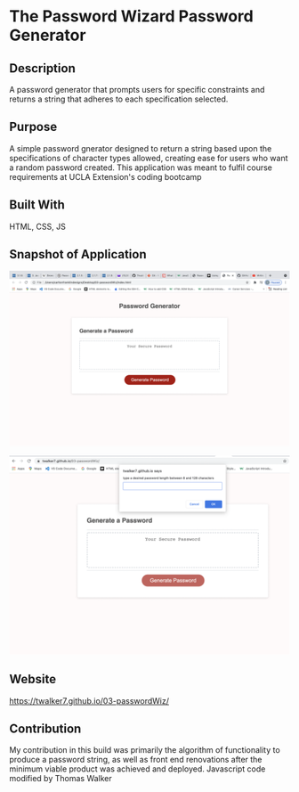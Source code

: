 # The Password Wizard Password Generator 

## Description
A password generator that prompts users for specific constraints and returns a string that adheres to each specification selected.

    

## Purpose 
A simple password gnerator designed to return a string based upon the specifications of character types allowed, creating ease for users who want a random password created. This application was meant to fulfil course requirements at UCLA Extension's coding bootcamp

## Built With 
HTML, CSS, JS

## Snapshot of Application 

![](appscreenshot.png)


![](appscreenshot2.png)



## Website 

https://twalker7.github.io/03-passwordWiz/

## Contribution 
My contribution in this build was primarily the algorithm of functionality to produce a password string, as well as front end renovations after the minimum viable product was achieved and deployed. Javascript code modified by Thomas Walker
